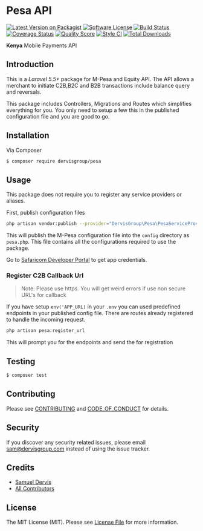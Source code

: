 # Pesa API

[![Latest Version on Packagist][ico-version]][link-packagist]
[![Software License][ico-license]](LICENSE.md)
[![Build Status][ico-travis]][link-travis]
[![Coverage Status][ico-scrutinizer]][link-scrutinizer]
[![Quality Score][ico-code-quality]][link-code-quality]
[![Style CI][ico-style-ci]][link-style-ci]
[![Total Downloads][ico-downloads]][link-downloads]

**Kenya** Mobile Payments API

## Introduction

This is a *Laravel 5.5+* package for M-Pesa and Equity API. 
The API allows a merchant to initiate C2B,B2C and B2B transactions include balance query and reversals.

This package includes Controllers, Migrations and Routes which simplifies everything for you.
You only need to setup a few this in the published configuration file and you are good to go.

## Installation

Via Composer

``` bash
$ composer require dervisgroup/pesa
```

## Usage

This package does not require you to register any service providers or aliases.

First, publish configuration files
```bash
php artisan vendor:publish --provider="DervisGroup\Pesa\PesaServiceProvider"
```
This will publish the M-Pesa configuration file into the `config` directory as
`pesa.php`. 
This file contains all the configurations required to use the package. 

Go to [Safaricom Developer Portal](https://developer.safaricom.co.ke) to get app credentials.

### Register C2B Callback Url

> Note: Please use https. You will get weird errors if use non secure URL's for callback

If you have setup `env('APP_URL)` in your ``.env`` you can used predefined endpoints in your published config file.
There are routes already registered to handle the incoming request.
```bash
php artisan pesa:register_url
```
This will prompt you for the endpoints and send the for registration

## Testing

``` bash
$ composer test
```

## Contributing

Please see [CONTRIBUTING](CONTRIBUTING.md) and [CODE_OF_CONDUCT](CODE_OF_CONDUCT.md) for details.

## Security

If you discover any security related issues, please email sam@dervisgroup.com instead of using the issue tracker.

## Credits

- [Samuel Dervis][link-author]
- [All Contributors][link-contributors]

## License

The MIT License (MIT). Please see [License File](LICENSE.md) for more information.

[ico-version]: https://img.shields.io/packagist/v/samueldervis/pesa.svg?style=flat-square
[ico-license]: https://img.shields.io/badge/license-MIT-brightgreen.svg?style=flat-square
[ico-travis]: https://img.shields.io/travis/samueldervis/pesa/master.svg?style=flat-square
[ico-style-ci]: https://styleci.io/repos/122170477/shield?branch=master
[ico-scrutinizer]: https://img.shields.io/scrutinizer/coverage/g/samueldervis/pesa.svg?style=flat-square
[ico-code-quality]: https://img.shields.io/scrutinizer/g/samueldervis/pesa.svg?style=flat-square
[ico-downloads]: https://img.shields.io/packagist/dt/samueldervis/pesa.svg?style=flat-square

[link-packagist]: https://packagist.org/packages/samueldervis/pesa
[link-travis]: https://travis-ci.org/samueldervis/pesa
[link-scrutinizer]: https://scrutinizer-ci.com/g/samueldervis/pesa/code-structure
[link-code-quality]: https://scrutinizer-ci.com/g/samueldervis/pesa
[link-downloads]: https://packagist.org/packages/samueldervis/pesa
[link-style-ci]: https://styleci.io/repos/122170477
[link-author]: https://github.com/samueldervis
[link-contributors]: ../../contributors
